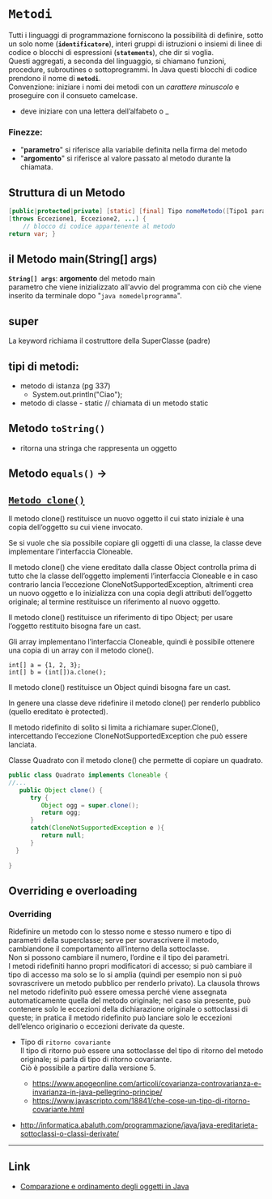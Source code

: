 # **`Metodi`**  
Tutti i linguaggi di programmazione forniscono la possibilità di definire, sotto un solo nome (**`identificatore`**), interi gruppi di istruzioni o insiemi di linee di codice o blocchi di espressioni (**`statements`**), che dir si voglia.  
Questi aggregati, a seconda del linguaggio, si chiamano funzioni, procedure, subroutines o sottoprogrammi. In Java questi blocchi di codice prendono il nome di **`metodi`**.  
Convenzione: iniziare i nomi dei metodi con un _carattere minuscolo_ e proseguire con il consueto camelcase.

- deve iniziare con una lettera dell’alfabeto o _

### Finezze:
- "**parametro**" si riferisce alla variabile definita nella firma del metodo
- "**argomento**" si riferisce al valore passato al metodo durante la chiamata.
## Struttura di un Metodo 
```java
[public|protected|private] [static] [final] Tipo nomeMetodo([Tipo1 parametro1, ..., TipoN parametroN])
[throws Eccezione1, Eccezione2, ...] {
    // blocco di codice appartenente al metodo
return var; }
```

## il Metodo **main(String[] args)**
**`String[] args`**: **argomento** del metodo main  
parametro che viene inizializzato all'avvio del programma con ciò che viene inserito da terminale dopo "`java nomedelprogramma`".  

## super
La keyword richiama il costruttore della SuperClasse (padre)  

## tipi di metodi:
- metodo di istanza (pg 337)
   - System.out.println("Ciao");
- metodo di classe - static // chiamata di un metodo static

## Metodo `toString()`
- ritorna una stringa che rappresenta un oggetto  
## Metodo `equals()` -> 

## [`Metodo clone()`](http://informatica.abaluth.com/programmazione/java/java-metodo-clone/)  
Il metodo clone() restituisce un nuovo oggetto il cui stato iniziale è una copia dell’oggetto su cui viene invocato.

Se si vuole che sia possibile copiare gli oggetti di una classe, la classe deve implementare l’interfaccia Cloneable.

Il metodo clone() che viene ereditato dalla classe Object controlla prima di tutto che la classe dell’oggetto implementi l’interfaccia Cloneable e in caso contrario lancia l’eccezione CloneNotSupportedException, altrimenti crea un nuovo oggetto e lo inizializza con una copia degli attributi dell’oggetto originale; al termine restituisce un riferimento al nuovo oggetto.

Il metodo clone() restituisce un riferimento di tipo Object; per usare l’oggetto restituito bisogna fare un cast.

Gli array implementano l’interfaccia Cloneable, quindi è possibile ottenere una copia di un array con il metodo clone().

`int[] a = {1, 2, 3};`  
`int[] b = (int[])a.clone();`  

Il metodo clone() restituisce un Object quindi bisogna fare un cast.

In genere una classe deve ridefinire il metodo clone() per renderlo pubblico (quello ereditato è protected).

Il metodo ridefinito di solito si limita a richiamare super.Clone(), intercettando l’eccezione CloneNotSupportedException che può essere lanciata.

Classe Quadrato con il metodo clone() che permette di copiare un quadrato.

```java
public class Quadrato implements Cloneable {
//...
   public Object clone() {
      try {
         Object ogg = super.clone();
         return ogg;    
      }    
      catch(CloneNotSupportedException e ){
         return null;
      }
  }    
       
}
```

## Overriding e overloading
### Overriding
Ridefinire un metodo con lo stesso nome e stesso numero e tipo di parametri della superclasse; serve per sovrascrivere il metodo, cambiandone il comportamento all’interno della sottoclasse.  
Non si possono cambiare il numero, l’ordine e il tipo dei parametri.  
I metodi ridefiniti hanno propri modificatori di accesso; si può cambiare il tipo di accesso ma solo se lo si amplia (quindi per esempio non si può sovrascrivere un metodo pubblico per renderlo privato).
La clausola throws nel metodo ridefinito può essere omessa perché viene assegnata automaticamente quella del metodo originale; nel caso sia presente, può contenere solo le eccezioni della dichiarazione originale o sottoclassi di queste; in pratica il metodo ridefinito può lanciare solo le eccezioni dell’elenco originario o eccezioni derivate da queste.
- Tipo di `ritorno covariante`  
   Il tipo di ritorno può essere una sottoclasse del tipo di ritorno del metodo originale; si parla di tipo di ritorno covariante.  
   Ciò è possibile a partire dalla versione 5.  
   - https://www.apogeonline.com/articoli/covarianza-controvarianza-e-invarianza-in-java-pellegrino-principe/
   - https://www.javascripto.com/18841/che-cose-un-tipo-di-ritorno-covariante.html

- http://informatica.abaluth.com/programmazione/java/java-ereditarieta-sottoclassi-o-classi-derivate/

---

## Link
- [Comparazione e ordinamento degli oggetti in Java](https://www.iprogrammatori.it/articoli/java/art_comparazione-e-ordinamento-degli-oggetti-in-java_1659.aspx)